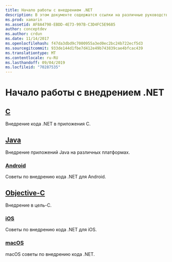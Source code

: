 ```yaml
---
title: Начало работы с внедрением .NET
description: В этом документе содержатся ссылки на различные руководства, в которых описывается использование внедрения .NET в проектах C, Java, Android, цели-C, iOS и macOS.
ms.prod: xamarin
ms.assetid: AF8A4798-EBDD-4E73-997B-C3D4FC5E9685
author: conceptdev
ms.author: crdun
ms.date: 11/14/2017
ms.openlocfilehash: f47da3dbd9c7000955a3ed0ec2bc24b722ecf5d3
ms.sourcegitcommit: 933de144d1fbe7d412e49b743839cae4bfcac439
ms.translationtype: MT
ms.contentlocale: ru-RU
ms.lasthandoff: 09/04/2019
ms.locfileid: "70287535"
---
```

# <a name="getting-started-with-net-embedding"></a>Начало работы с внедрением .NET

## <a name="ccmd"></a>[C](c.md)

Внедрение кода .NET в приложения C.

## <a name="javajavaindexmd"></a>[Java](java/index.md)

Внедрение приложений Java на различных платформах.

### <a name="androidjavaandroidmd"></a>[Android](java/android.md)

Советы по внедрению кода .NET для Android.

## <a name="objective-cobjective-cindexmd"></a>[Objective-C](objective-c/index.md)

Внедрение в цель-C.

### <a name="iosobjective-ciosmd"></a>[iOS](objective-c/ios.md)

Советы по внедрению кода .NET для iOS.

### <a name="macosobjective-cmacosmd"></a>[macOS](objective-c/macos.md)

macOS советы по внедрению кода .NET.
